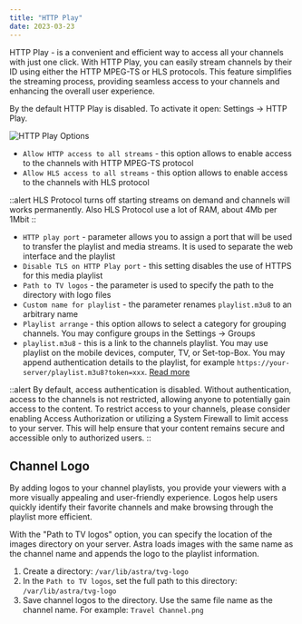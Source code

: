 ```yaml
---
title: "HTTP Play"
date: 2023-03-23
---
```


HTTP Play - is a convenient and efficient way to access all your channels with just one click. With HTTP Play, you can easily stream channels by their ID using either the HTTP MPEG-TS or HLS protocols. This feature simplifies the streaming process, providing seamless access to your channels and enhancing the overall user experience.

By the default HTTP Play is disabled. To activate it open: Settings -> HTTP Play.

![HTTP Play Options](https://cdn.cesbo.com/help/astra/delivery/http-hls/http-play/options.png)

- `Allow HTTP access to all streams` - this option allows to enable access to the channels with HTTP MPEG-TS protocol
- `Allow HLS access to all streams` - this option allows to enable access to the channels with HLS protocol

::alert
HLS Protocol turns off starting streams on demand and channels will works permanently. Also HLS Protocol use a lot of RAM, about 4Mb per 1Mbit
::

- `HTTP play port` - parameter allows you to assign a port that will be used to transfer the playlist and media streams. It is used to separate the web interface and the playlist
- `Disable TLS on HTTP Play port` - this setting disables the use of HTTPS for this media playlist
- `Path to TV logos` - the parameter is used to specify the path to the directory with logo files
- `Custom name for playlist` - the parameter renames `playlist.m3u8` to an arbitrary name
- `Playlist arrange` - this option allows to select a category for grouping channels. You may configure groups in the Settings -> Groups
- `playlist.m3u8` - this is a link to the channels playlist. You may use playlist on the mobile devices, computer, TV, or Set-top-Box. You may append authentication details to the playlist, for example `https://your-server/playlist.m3u8?token=xxx`. [Read more](/astra/delivery/http-hls/playlist)

::alert
By default, access authentication is disabled. Without authentication, access to the channels is not restricted, allowing anyone to potentially gain access to the content. To restrict access to your channels, please consider enabling Access Authorization or utilizing a System Firewall to limit access to your server. This will help ensure that your content remains secure and accessible only to authorized users.
::

## Channel Logo

By adding logos to your channel playlists, you provide your viewers with a more visually appealing and user-friendly experience. Logos help users quickly identify their favorite channels and make browsing through the playlist more efficient.

With the "Path to TV logos" option, you can specify the location of the images directory on your server. Astra loads images with the same name as the channel name and appends the logo to the playlist information.

1. Create a directory: `/var/lib/astra/tvg-logo`
2. In the `Path to TV logos`, set the full path to this directory: `/var/lib/astra/tvg-logo`
3. Save channel logos to the directory. Use the same file name as the channel name. For example: `Travel Channel.png`
